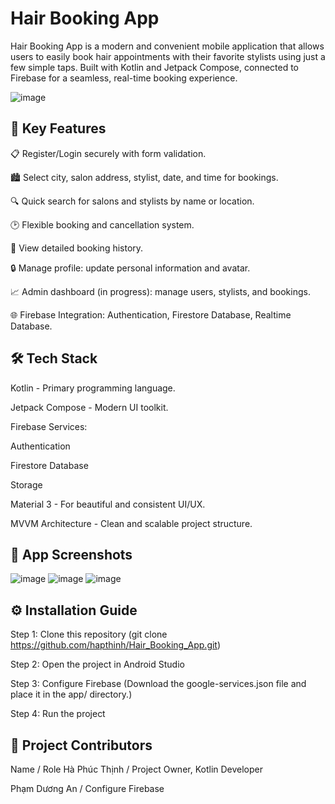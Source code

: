 # Hair Booking App

Hair Booking App is a modern and convenient mobile application that allows users to easily book hair appointments with their favorite stylists using just a few simple taps.
Built with Kotlin and Jetpack Compose, connected to Firebase for a seamless, real-time booking experience.

![image](https://github.com/user-attachments/assets/632aad4a-8940-4a42-81d4-1a2fc9fc3fe1)

## 🚀 Key Features

📋 Register/Login securely with form validation.

🏙️ Select city, salon address, stylist, date, and time for bookings.

🔍 Quick search for salons and stylists by name or location.

🕑 Flexible booking and cancellation system.

📝 View detailed booking history.

🔒 Manage profile: update personal information and avatar.

📈 Admin dashboard (in progress): manage users, stylists, and bookings.

🌐 Firebase Integration: Authentication, Firestore Database, Realtime Database.

## 🛠️ Tech Stack

Kotlin - Primary programming language.

Jetpack Compose - Modern UI toolkit.

Firebase Services:

Authentication

Firestore Database

Storage

Material 3 - For beautiful and consistent UI/UX.

MVVM Architecture - Clean and scalable project structure.
## 📸 App Screenshots

![image](https://github.com/user-attachments/assets/bdc7e757-ae6c-45c0-9fe1-50ebcce12909)
![image](https://github.com/user-attachments/assets/7d9929b8-d656-4eb2-9074-aab54258a6a1)
![image](https://github.com/user-attachments/assets/4f4c9fa0-2068-452d-a1c5-c51e30c7c2e9)

## ⚙️ Installation Guide

Step 1: Clone this repository (git clone https://github.com/hapthinh/Hair_Booking_App.git)

Step 2: Open the project in Android Studio

Step 3: Configure Firebase (Download the google-services.json file and place it in the app/ directory.)

Step 4: Run the project

## 👥 Project Contributors

Name	/   Role
Hà Phúc Thịnh	/ Project Owner, Kotlin Developer

Phạm Dương An / Configure Firebase




